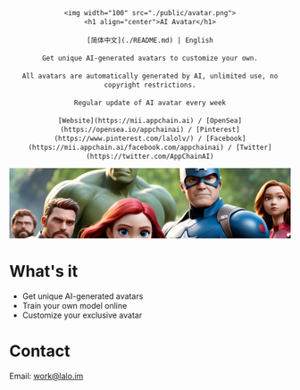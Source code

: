 <div align="center">
    
    <img width="100" src="./public/avatar.png">
    <h1 align="center">AI Avatar</h1>

    [简体中文](./README.md) | English

    Get unique AI-generated avatars to customize your own.

    All avatars are automatically generated by AI, unlimited use, no copyright restrictions.

    Regular update of AI avatar every week

    [Website](https://mii.appchain.ai) / [OpenSea](https://opensea.io/appchainai) / [Pinterest](https://www.pinterest.com/lalolv/) / [Facebook](https://mii.appchain.ai/facebook.com/appchainai) / [Twitter](https://twitter.com/AppChainAI)

</div>

![cover](./public/banner.png)

# What's it

- Get unique AI-generated avatars
- Train your own model online
- Customize your exclusive avatar

# Contact

Email: <work@lalo.im>
